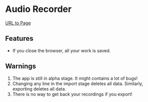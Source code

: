 # Audio Recorder
[URL to Page](https://mohammad-sayed-ahmad.github.io/Audio-Recorder/)

## Features
- If you close the browser, all your work is saved.

## Warnings
1. The app is still in alpha stage. It might contains a lot of bugs!
2. Changing any line in the import stage deletes all data. Similarly, exporting deletes all data.
3. There is no way to get back your recordings if you export!
